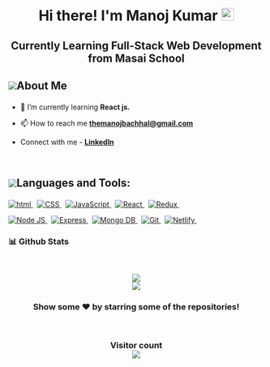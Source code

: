 <h1 align="center">Hi there! I'm Manoj Kumar <img src="https://media4.giphy.com/media/MPxg9U887PS0B8XT4J/giphy.gif?cid=ecf05e47gbvml5pmyegczcp6v6xvxydf2d3f66uu2hylymx7&rid=giphy.gif&ct=g" width="25px"> </h1>
<h2 align="center">Currently Learning Full-Stack Web Development from Masai School </h2>

## <p style="display:flex; align-items: center"> <img src="https://img.icons8.com/color/48/000000/user-male-circle--v2.png"/> About Me </p>

<!-- - 👨‍💻 My Portfolio - **[Ravi Shukla](https://ravishukla.me)** -->

- 🌱 I’m currently learning **React js.**

- 📫 How to reach me **themanojbachhal@gmail.com**

- Connect with me - **[LinkedIn](www.linkedin.com/in/manoj-bachhal)**

<br/>

## <p style="display:flex; align-items: center"> <img src="https://img.icons8.com/color/48/000000/source-code.png"/> Languages and Tools:</p>

<p>

<a href="#"> <img src="https://img.shields.io/badge/HTML-orange?style=for-the-badge&labelColor=black&logo=html5&logoColor=orange" alt="html"/> </a> &nbsp;
<a href="#"> <img src="https://img.shields.io/badge/CSS-blue?style=for-the-badge&labelColor=black&logo=css3&logoColor=blue" alt="CSS"/> </a> &nbsp;
<a href="#"> <img src="https://img.shields.io/badge/-Javascript-F0DB4F?style=for-the-badge&labelColor=black&logo=javascript&logoColor=F0DB4F" alt="JavaScript"/> </a> &nbsp;
<a href="#"> <img src="https://img.shields.io/badge/-React-61DBFB?style=for-the-badge&labelColor=black&logo=react&logoColor=61DBFB" alt="React"/> </a> &nbsp;
<a href="#"> <img src="https://img.shields.io/badge/-Redux-007acc?style=for-the-badge&labelColor=black&logo=redux&logoColor=007acc" alt="Redux"/> </a> &nbsp;

<a href="#"> <img src="https://img.shields.io/badge/-Nodejs-609857?style=for-the-badge&labelColor=black&logo=node.js&logoColor=609857" alt="Node JS"/> </a> &nbsp;
<a href="#"> <img src="https://img.shields.io/badge/-Express.js-000000?style=for-the-badge&labelColor=black&logo=express&logoColor=2361DAFB" alt="Express"/> </a> &nbsp;
<a href="#"> <img src="https://img.shields.io/badge/-MongoDB-4EA94B?style=for-the-badge&labelColor=black&logo=mongoDB&logoColor=white" alt="Mongo DB"/> </a> &nbsp;
<a href="#"> <img src="https://img.shields.io/badge/Git-F05032?style=for-the-badge&labelColor=black&logo=git&logoColor=white" alt="Git"/> </a> &nbsp;
<a href="#"> <img src="https://img.shields.io/badge/Netlify-00C7B7?style=for-the-badge&labelColor=black&logo=netlify&logoColor=white" alt="Netlify"/> </a> &nbsp;


</p>

<h3>📊 Github Stats</h3>
<br/>
<p align="center">
   <img align="center"  src="https://github-readme-streak-stats.herokuapp.com/?user=manojbachhal&theme=dark" /> <br \>
   <img align="center" src="https://github-readme-stats.vercel.app/api?username=manojbachhal&show_icons=true&locale=en&theme=dark"/>
</p>

<h3 align="center">
 Show some ❤️ by starring some of the repositories!
</h3>
<br>

<h3 align="center"> 
  Visitor count <br>
  <img src="https://profile-counter.glitch.me/manojbachhal/count.svg" />
</h3>
